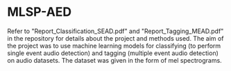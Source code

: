 # MLSP-AED
Refer to "Report_Classification_SEAD.pdf" and "Report_Tagging_MEAD.pdf" in the repository for details about the project and methods used.
The aim of the project was to use machine learning models for classifying (to perform single event audio detection) and tagging (multiple event audio detection) on audio datasets. The dataset was given in the form of mel spectrograms.
